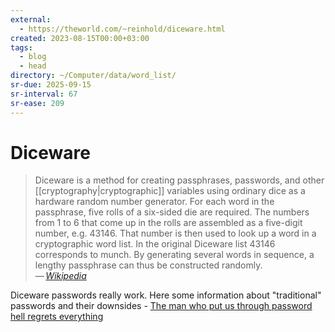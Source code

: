 ```yaml
---
external:
  - https://theworld.com/~reinhold/diceware.html
created: 2023-08-15T00:00+03:00
tags:
  - blog
  - head
directory: ~/Computer/data/word_list/
sr-due: 2025-09-15
sr-interval: 67
sr-ease: 209
---
```


# Diceware

> Diceware is a method for creating passphrases, passwords, and other [[cryptography|cryptographic]] variables using ordinary dice as a hardware random number generator. For each word in the passphrase, five rolls of a six-sided die are required. The numbers from 1 to 6 that come up in the rolls are assembled as a five-digit number, e.g. 43146. That number is then used to look up a word in a cryptographic word list. In the original Diceware list 43146 corresponds to munch. By generating several words in sequence, a lengthy passphrase can thus be constructed randomly.\
> — <cite>[Wikipedia](https://en.wikipedia.org/wiki/Diceware)</cite>

Diceware passwords really work. Here some information about "traditional" passwords and their downsides - [The man who put us through password hell regrets everything](https://www.engadget.com/2017-08-08-nist-new-password-guidelines.html)
